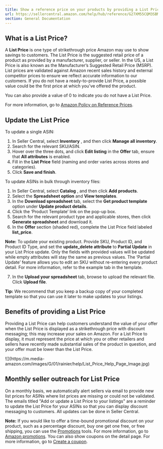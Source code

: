 ```yaml
---
title: Show a reference price on your products by providing a List Price
url: https://sellercentral.amazon.com/help/hub/reference/G27XM55CQM3SBMD2
section: General Documentation
---
```


## What is a List Price?

A **List Price** is one type of strikethrough price Amazon may use to show
savings to customers. The List Price is the suggested retail price of a
product as provided by a manufacturer, supplier, or seller. In the US, a List
Price is also known as the Manufacturer’s Suggested Retail Price (MSRP). List
prices are validated against Amazon recent sales history and external
competitor prices to ensure we reflect accurate information to our customers.
If you do not have a ready-to-provide List Price, a possible value could be
the first price at which you’ve offered the product.

You can also provide a value of 0 to indicate you do not have a List Price.

For more information, go to [Amazon Policy on Reference
Prices](/gp/help/G202170370).

## Update the List Price

To update a single ASIN:  

  1. In Seller Central, select **Inventory** , and then click **Manage all inventory**.
  2. Search for the relevant SKU/ASIN.
  3. Hover over the three dots, and click **Edit listing** in the **Offer** tab, ensure that **All attributes** is enabled.
  4. Fill in the **List Price** field (naming and order varies across stores and categories).
  5. Click **Save and finish**.

To update ASINs in bulk through inventory files:  

  1. In Seller Central, select **Catalog** , and then click **Add products**.
  2. Select the **Spreadsheet option** and **View templates**.
  3. In the **Download spreadsheet** tab, select the **Get product template** option under **Update product details**.
  4. Click the ‘Product Template’ link on the pop-up box.
  5. Search for the relevant product type and applicable stores, then click **Generate spreadsheet** and download it.
  6. In the **Offer** section (shaded red), complete the List Price field labeled **list_price**.

**Note:** To update your existing product. Provide SKU, Product ID, and
Product ID Type, and set the **update_delete attribute** to **Partial Update**
in your List Price update. Only the fields with provided values will be
updated while empty attributes will stay the same as previous values. The
‘Partial Update’ feature allows you to edit an SKU without re-entering every
product detail. For more information, refer to the example tab in the
template.

  7. In the **Upload your spreadsheet** tab, browse to upload the relevant file. Click **Upload file**.

**Tip:** We recommend that you keep a backup copy of your completed template
so that you can use it later to make updates to your listings.

## Benefits of providing a List Price

Providing a List Price can help customers understand the value of your offer
when the List Price is displayed as a strikethrough price with discount
messaging; this may increase your sales on Amazon. For a List Price to
display, it must represent the price at which you or other retailers and
sellers have recently made substantial sales of the product in question, and
your offer must be lower than the List Price.

![](https://m.media-
amazon.com/images/G/01/rainier/help/List_Price_Help_Page_Image.jpg)  

## Monthly seller outreach for List Price

On a monthly basis, we automatically alert sellers via email to provide new
list prices for ASINs where list prices are missing or could not be validated.
The emails titled "Add or update a List Price to your listings" are a reminder
to update the List Price for your ASINs so that you can display discount
messaging to customers. All updates can be done in Seller Central.

**Note:** If you would like to offer a time-bound promotional discount on your
product, such as a percentage discount, buy one get one free, or free
shipping, you can use the [Promotions](/promotions/manage) tools. For more
information, go to [Amazon promotions](/gp/help/60951). You can also show
coupons on the detail page. For more information, go to [Create a
coupon](/gp/help/202189350).

